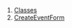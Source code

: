 

1. [Classes](views_after_auth_screens_events_create_event_form/views_after_auth_screens_events_create_event_form-library.html#classes)
2. [CreateEventForm](views_after_auth_screens_events_create_event_form/CreateEventForm-class.html)
